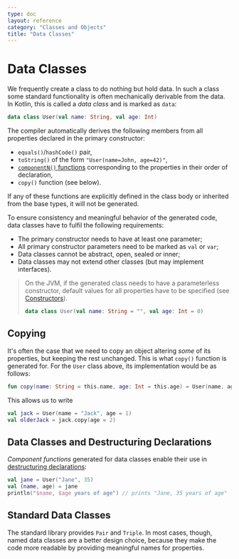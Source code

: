 ```yaml
---
type: doc
layout: reference
category: "Classes and Objects"
title: "Data Classes"
---
```


# Data Classes

We frequently create a class to do nothing but hold data. In such a class some standard functionality is often mechanically
derivable from the data. In Kotlin, this is called a _data class_ and is marked as `data`:
 
``` kotlin
data class User(val name: String, val age: Int)
```

The compiler automatically derives the following members from all properties declared in the primary constructor:
  
  * `equals()`/`hashCode()` pair, 
  * `toString()` of the form `"User(name=John, age=42)"`,
  * [`componentN()` functions](multi-declarations.html) corresponding to the properties in their order of declaration,
  * `copy()` function (see below).
  
If any of these functions are explicitly defined in the class body or inherited from the base types, it will not be generated.

To ensure consistency and meaningful behavior of the generated code, data classes have to fulfil the following requirements:

  * The primary constructor needs to have at least one parameter;
  * All primary constructor parameters need to be marked as `val` or `var`;
  * Data classes cannot be abstract, open, sealed or inner;
  * Data classes may not extend other classes (but may implement interfaces).
  
> On the JVM, if the generated class needs to have a parameterless constructor, default values for all properties have to be specified
> (see [Constructors](classes.html#constructors)).
>
> ``` kotlin
> data class User(val name: String = "", val age: Int = 0)
> ```

## Copying
  
It's often the case that we need to copy an object altering _some_ of its properties, but keeping the rest unchanged. 
This is what `copy()` function is generated for. For the `User` class above, its implementation would be as follows:
     
``` kotlin
fun copy(name: String = this.name, age: Int = this.age) = User(name, age)     
```     

This allows us to write

``` kotlin
val jack = User(name = "Jack", age = 1)
val olderJack = jack.copy(age = 2)
```

## Data Classes and Destructuring Declarations

_Component functions_ generated for data classes enable their use in [destructuring declarations](multi-declarations.html):

``` kotlin
val jane = User("Jane", 35) 
val (name, age) = jane
println("$name, $age years of age") // prints "Jane, 35 years of age"
```

## Standard Data Classes

The standard library provides `Pair` and `Triple`. In most cases, though, named data classes are a better design choice, 
because they make the code more readable by providing meaningful names for properties.
